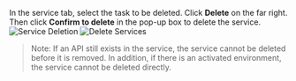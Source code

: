 In the service tab, select the task to be deleted. Click **Delete** on the far right. Then click **Confirm to delete** in the pop-up box to delete the service.
![Service Deletion](https://main.qcloudimg.com/raw/f75478671ad6973920605ab14ff6cfe7.png)
![Delete Services](https://main.qcloudimg.com/raw/ebf519cb3010767fc318b555271c0b27.png)

> Note: If an API still exists in the service, the service cannot be deleted before it is removed. In addition, if there is an activated environment, the service cannot be deleted directly.

